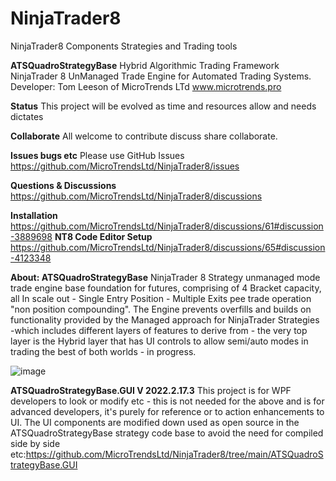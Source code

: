 # NinjaTrader8
NinjaTrader8 Components Strategies and Trading tools

**ATSQuadroStrategyBase**
Hybrid Algorithmic Trading Framework NinjaTrader 8 UnManaged Trade Engine for Automated Trading Systems.
Developer: Tom Leeson of MicroTrends LTd www.microtrends.pro

**Status**
This project will be evolved as time and resources allow and needs dictates

**Collaborate**
All welcome to contribute discuss share collaborate. 

**Issues bugs etc**
Please use GitHub Issues
https://github.com/MicroTrendsLtd/NinjaTrader8/issues

**Questions & Discussions**
https://github.com/MicroTrendsLtd/NinjaTrader8/discussions

**Installation**
https://github.com/MicroTrendsLtd/NinjaTrader8/discussions/61#discussion-3889698
**NT8 Code Editor Setup**
https://github.com/MicroTrendsLtd/NinjaTrader8/discussions/65#discussion-4123348

**About: ATSQuadroStrategyBase**
NinjaTrader 8 Strategy unmanaged mode trade engine base foundation for futures, comprising of 4 Bracket capacity, all In scale out - Single Entry Position - Multiple Exits pee trade operation "non position compounding". The Engine prevents overfills and builds on functionality provided by the Managed approach for NinjaTrader Strategies  -which includes different layers of features to derive from - the very top layer is the Hybrid layer that has UI controls to allow semi/auto modes in trading the best of both worlds - in progress.

![image](https://user-images.githubusercontent.com/24366913/172206832-bf7eaaf7-32d9-4f9f-9d24-9b8ef85e6b64.png)

**ATSQuadroStrategyBase.GUI V 2022.2.17.3**
This project is for WPF developers to look or modify etc - this is not needed for the above and is for advanced developers, it's purely for reference or to action enhancements to UI. The UI components are modified down used as open source in the ATSQuadroStrategyBase strategy code base to avoid the need for compiled side by side etc:https://github.com/MicroTrendsLtd/NinjaTrader8/tree/main/ATSQuadroStrategyBase.GUI
